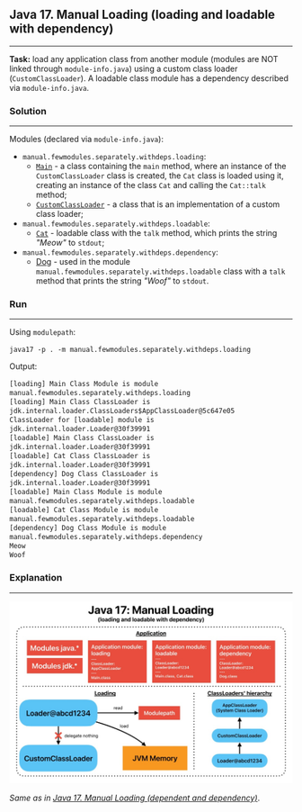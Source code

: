 ## Java 17. Manual Loading (loading and loadable with dependency)
---
**Task:** load any application class from another module (modules are NOT linked through `module-info.java`) using a custom class loader (`CustomClassLoader`). A loadable class module has a dependency described via `module-info.java`.

### Solution
---
Modules (declared via `module-info.java`):
- `manual.fewmodules.separately.withdeps.loading`:
    - [`Main`](loading/src/ru/ispras/j17/manual/fewmodules/separately/nodeps/loading/Main.java) - a class containing the `main` method, where an instance of the `CustomClassLoader` class is created, the `Cat` class is loaded using it, creating an instance of the class `Cat` and calling the `Cat::talk` method;
    - [`CustomClassLoader`](loading/src/ru/ispras/j17/manual/fewmodules/separately/nodeps/loading/CustomClassLoader.java) - a class that is an implementation of a custom class loader;
- `manual.fewmodules.separately.withdeps.loadable`:
    - [`Cat`](loadable/src/ru/ispras/j17/manual/fewmodules/separately/nodeps/loadable/Cat.java) - loadable class with the `talk` method, which prints the string *"Meow"* to `stdout`;
- `manual.fewmodules.separately.withdeps.dependency`:
    - [Dog](dependency/src/ru/ispras/j17/manual/fewmodules/separately/withdeps/dependency/Dogjava) - used in the module `manual.fewmodules.separately.withdeps.loadable` class with a `talk` method that prints the string *"Woof"* to `stdout`.

### Run
---
Using `modulepath`:

```shell
java17 -p . -m manual.fewmodules.separately.withdeps.loading
```

Output:

```shell
[loading] Main Class Module is module manual.fewmodules.separately.withdeps.loading
[loading] Main Class ClassLoader is jdk.internal.loader.ClassLoaders$AppClassLoader@5c647e05
ClassLoader for [loadable] module is jdk.internal.loader.Loader@30f39991
[loadable] Main Class ClassLoader is jdk.internal.loader.Loader@30f39991
[loadable] Cat Class ClassLoader is jdk.internal.loader.Loader@30f39991
[dependency] Dog Class ClassLoader is jdk.internal.loader.Loader@30f39991
[loadable] Main Class Module is module manual.fewmodules.separately.withdeps.loadable
[loadable] Cat Class Module is module manual.fewmodules.separately.withdeps.loadable
[dependency] Dog Class Module is module manual.fewmodules.separately.withdeps.dependency
Meow
Woof
```

### Explanation
---
![Java 17. Manual Loading (loading and loadable with dependency).jpg](../../../../../img/Java%2017.%20Manual%20Loading%20(loading%20and%20loadable%20with%20dependency).jpg)

*Same as in [Java 17. Manual Loading (dependent and dependency)](https://github.com/temikfart/java-classloading/tree/main/java-17/manual/few-modules/together)*.
